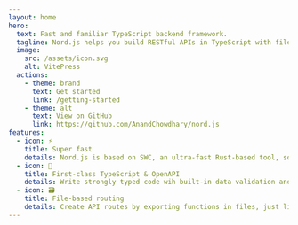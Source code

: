 ```yaml
---
layout: home
hero:
  text: Fast and familiar TypeScript backend framework.
  tagline: Nord.js helps you build RESTful APIs in TypeScript with file-based routing, built-in validation, and the speed of swc.
  image:
    src: /assets/icon.svg
    alt: VitePress
  actions:
    - theme: brand
      text: Get started
      link: /getting-started
    - theme: alt
      text: View on GitHub
      link: https://github.com/AnandChowdhary/nord.js
features:
  - icon: ⚡️
    title: Super fast
    details: Nord.js is based on SWC, an ultra-fast Rust-based tool, so servers start in milliseconds.
  - icon: 💪
    title: First-class TypeScript & OpenAPI
    details: Write strongly typed code wih built-in data validation and generate OpenAPI schemas.
  - icon: 🗃
    title: File-based routing
    details: Create API routes by exporting functions in files, just like you do on the frontend.
---
```

